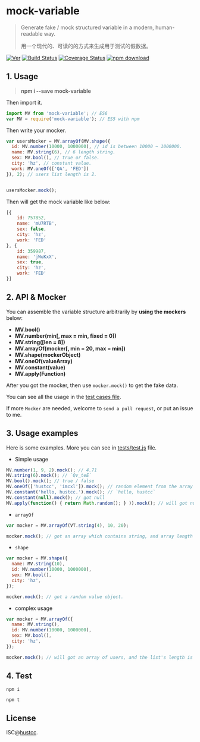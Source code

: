 # mock-variable

> Generate fake / mock structured variable in a modern, human-readable way.
>
> 用一个现代的、可读的的方式来生成用于测试的假数据。

[![Ver](https://img.shields.io/npm/v/mock-variable.svg)](https://www.npmjs.com/package/mock-variable) [![Build Status](https://travis-ci.org/hustcc/mock-variable.svg?branch=master)](https://travis-ci.org/hustcc/mock-variable) [![Coverage Status](https://coveralls.io/repos/github/hustcc/mock-variable/badge.svg?branch=master)](https://coveralls.io/github/hustcc/mock-variable) [![npm download](https://img.shields.io/npm/dm/mock-variable.svg)](https://www.npmjs.com/package/mock-variable)


## 1. Usage

> **npm i --save mock-variable**

Then import it.

```js
import MV from 'mock-variable'; // ES6
var MV = require('mock-variable'); // ES5 with npm
```

Then write your mocker.

```js
var usersMocker = MV.arrayOf(MV.shape({
  id: MV.number(10000, 1000000), // id is between 10000 ~ 1000000.
  name: MV.string(6), // 6 length string.
  sex: MV.bool(), // true or false.
  city: 'hz', // constant value.
  work: MV.oneOf(['QA', 'FED'])
}), 2); // users list length is 2.


usersMocker.mock();
```

Then will get the mock variable like below:

```js
[{
	id: 757852,
	name: 'mU7RTB',
	sex: false,
	city: 'hz',
	work: 'FED'
}, {
	id: 359987,
	name: 'jWuKxX',
	sex: true,
	city: 'hz',
	work: 'FED'
}]
```


## 2. API & Mocker

You can assemble the variable structure arbitrarily by **using the mockers** below:

 - **MV.bool()**
 - **MV.number(min[, max = min, fixed = 0])**
 - **MV.string([len = 8])**
 - **MV.arrayOf(mocker[, min = 20, max = min])**
 - **MV.shape(mockerObject)**
 - **MV.oneOf(valueArray)**
 - **MV.constant(value)**
 - **MV.apply(Function)**

After you got the mocker, then use `mocker.mock()` to get the fake data.

You can see all the usage in the [test cases file](tests/test.js).

If more `Mocker` are needed, welcome to `send a pull request`, or put an issue to me.


## 3. Usage examples

Here is some examples. More you can see in [tests/test.js](tests/test.js) file.

 - Simple usage

```js
MV.number(1, 9, 2).mock(); // 4.71
MV.string(6).mock(); // `Qv_teE`
MV.bool().mock(); // true / false
MV.oneOf(['hustcc', 'imcxl']).mock(); // random element from the array
MV.constant('hello, hustcc.').mock(); // `hello, hustcc`
MV.constant(null).mock(); // got null
MV.apply(function() { return Math.random(); } )).mock(); // will got number generate by fucntion Math.random()
```

 - `arrayOf`

```js
var mocker = MV.arrayOf(VT.string(4), 10, 20);

mocker.mock(); // got an array which contains string, and array length 10 ~ 20.
```

 - `shape`

```js
var mocker = MV.shape({
  name: MV.string(10),
  id: MV.number(10000, 1000000),
  sex: MV.bool(),
  city: 'hz',
});

mocker.mock(); // got a random value object.
```

 - complex usage

```js
var mocker = MV.arrayOf({
  name: MV.string(),
  id: MV.number(10000, 1000000),
  sex: MV.bool(),
  city: 'hz',
});

mocker.mock(); // will got an array of users, and the list's length is 20.
```


## 4. Test

```
npm i

npm t
```


## License

ISC@[hustcc](https://github.com/hustcc).


